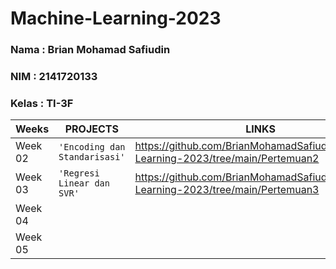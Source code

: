 # Machine-Learning-2023

### Nama : Brian Mohamad Safiudin
### NIM : 2141720133
### Kelas : TI-3F

|Weeks           |PROJECTS                         |LINKS                        |
|----------------|---------------------------------|-----------------------------|                        
|Week 02         |`'Encoding dan Standarisasi'`    |https://github.com/BrianMohamadSafiudin/Machine-Learning-2023/tree/main/Pertemuan2                         
|Week 03         |`'Regresi Linear dan SVR'`       |https://github.com/BrianMohamadSafiudin/Machine-Learning-2023/tree/main/Pertemuan3                          
|Week 04         |                                 |                             
|Week 05         |                                 |                             
